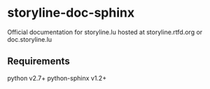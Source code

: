 storyline-doc-sphinx
====================

Official documentation for storyline.lu hosted at storyline.rtfd.org or doc.storyline.lu

Requirements
------------

python v2.7+
python-sphinx v1.2+

